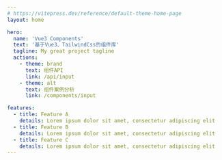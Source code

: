 ```yaml
---
# https://vitepress.dev/reference/default-theme-home-page
layout: home

hero:
  name: 'Vue3 Components'
  text: '基于Vue3、TailwindCss的组件库'
  tagline: My great project tagline
  actions:
    - theme: brand
      text: 组件API
      link: /api/input
    - theme: alt
      text: 组件案例分析
      link: /components/input

features:
  - title: Feature A
    details: Lorem ipsum dolor sit amet, consectetur adipiscing elit
  - title: Feature B
    details: Lorem ipsum dolor sit amet, consectetur adipiscing elit
  - title: Feature C
    details: Lorem ipsum dolor sit amet, consectetur adipiscing elit
---
```

